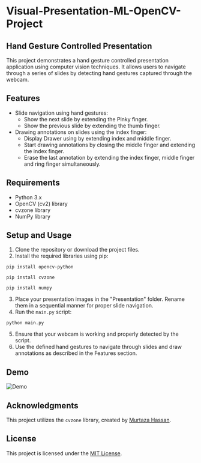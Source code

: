 # Visual-Presentation-ML-OpenCV-Project
## Hand Gesture Controlled Presentation

This project demonstrates a hand gesture controlled presentation application using computer vision techniques. It allows users to navigate through a series of slides by detecting hand gestures captured through the webcam.

## Features

- Slide navigation using hand gestures:
  - Show the next slide by extending the Pinky finger.
  - Show the previous slide by extending the thumb finger.
- Drawing annotations on slides using the index finger:
  - Display Drawer using by extending index and middle finger.
  - Start drawing annotations by closing the middle finger and extending the index finger.
  - Erase the last annotation by extending the index finger, middle finger and ring finger simultaneously.

## Requirements

- Python 3.x
- OpenCV (cv2) library
- cvzone library
- NumPy library

## Setup and Usage

1. Clone the repository or download the project files.
2. Install the required libraries using pip:
```
pip install opencv-python
```
```
pip install cvzone
```
```
pip install numpy
```
3. Place your presentation images in the "Presentation" folder. Rename them in a sequential manner for proper slide navigation.
4. Run the `main.py` script:
```
python main.py
```
5. Ensure that your webcam is working and properly detected by the script.
6. Use the defined hand gestures to navigate through slides and draw annotations as described in the Features section.

## Demo

![Demo](demo.gif)

## Acknowledgments

This project utilizes the `cvzone` library, created by [Murtaza Hassan](https://github.com/murtazahassan).

## License

This project is licensed under the [MIT License](LICENSE).

